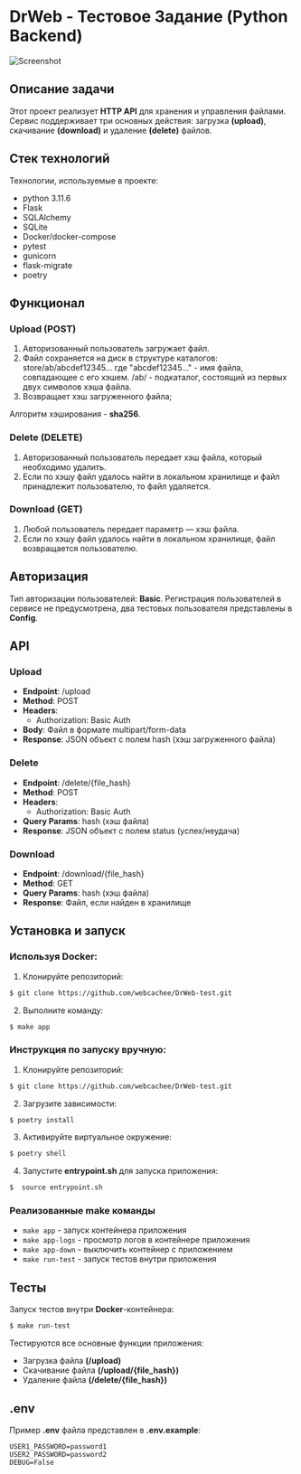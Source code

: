 # DrWeb - Тестовое Задание (Python Backend)

![Screenshot](https://i.imgur.com/Ksb2OA5.png)

## Описание задачи

Этот проект реализует **HTTP API** для хранения и управления файлами. Сервис поддерживает три основных действия: загрузка **(upload)**, скачивание **(download)** и удаление **(delete)** файлов.

## Стек технологий

Технологии, используемые в проекте:

- python 3.11.6
- Flask
- SQLAlchemy
- SQLite
- Docker/docker-compose
- pytest
- gunicorn
- flask-migrate
- poetry

## Функционал

### Upload (POST)

1. Авторизованный пользователь загружает файл.
2. Файл сохраняется на диск в структуре каталогов:
store/ab/abcdef12345...
где "abcdef12345..." - имя файла, совпадающее с его хэшем.
/ab/ - подкаталог, состоящий из первых двух символов хэша файла.
3. Возвращает хэш загруженного файла;

Алгоритм хэширования - **sha256**.

### Delete (DELETE)

1. Авторизованный пользователь передает хэш файла, который необходимо удалить.
2. Если по хэшу файл удалось найти в локальном хранилище и файл принадлежит пользователю, то файл удаляется.

### Download (GET)

1. Любой пользователь передает параметр — хэш файла.
2. Если по хэшу файл удалось найти в локальном хранилище, файл возвращается пользователю.

## Авторизация

Тип авторизации пользователей: **Basic**. Регистрация пользователей в сервисе не предусмотрена, два тестовых пользователя представлены в **Config**.

## API

### Upload
- **Endpoint**: /upload
- **Method**: POST
- **Headers**:
    - Authorization: Basic Auth
- **Body**: Файл в формате multipart/form-data
- **Response**: JSON объект с полем hash (хэш загруженного файла)

### Delete
- **Endpoint**: /delete/{file_hash}
- **Method**: POST
- **Headers**:
    - Authorization: Basic Auth
- **Query Params**: hash (хэш файла)
- **Response**: JSON объект с полем status (успех/неудача)

### Download
- **Endpoint**: /download/{file_hash}
- **Method**: GET
- **Query Params**: hash (хэш файла)
- **Response**: Файл, если найден в хранилище

## Установка и запуск

### Используя Docker:

1. Клонируйте репозиторий:
```bash
$ git clone https://github.com/webcachee/DrWeb-test.git 
```

2. Выполните команду:
```bash
$ make app
```

### Инструкция по запуску вручную:

1. Клонируйте репозиторий:
```bash
$ git clone https://github.com/webcachee/DrWeb-test.git 
```

2. Загрузите зависимости:
```bash
$ poetry install
```

3. Активируйте виртуальное окружение:
```bash
$ poetry shell
```

4. Запустите **entrypoint.sh** для запуска приложения:
```bash
$  source entrypoint.sh
```

### Реализованные make команды

- `make app` - запуск контейнера приложения
- `make app-logs` - просмотр логов в контейнере приложения
- `make app-down` - выключить контейнер с приложением
- `make run-test` - запуск тестов внутри приложения

## Тесты

Запуск тестов внутри **Docker**-контейнера:
```bash
$ make run-test
```

Тестируются все основные функции приложения:
- Загрузка файла **(/upload)**
- Скачивание файла **(/upload/{file_hash})**
- Удаление файла **(/delete/{file_hash})**

## .env

Пример **.env** файла представлен в **.env.example**:

```
USER1_PASSWORD=password1
USER2_PASSWORD=password2
DEBUG=False
```